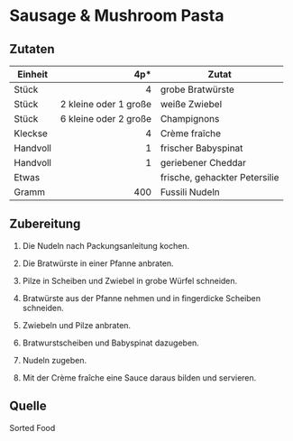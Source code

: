 # Sausage & Mushroom Pasta

## Zutaten

| Einheit  | 4p*                   | Zutat                         |
|----------|----------------------:|-------------------------------|
| Stück    | 4                     | grobe Bratwürste              |
| Stück    | 2 kleine oder 1 große | weiße Zwiebel                 |
| Stück    | 6 kleine oder 2 große | Champignons                   |
| Kleckse  | 4                     | Crème fraîche                 |
| Handvoll | 1                     | frischer Babyspinat           |
| Handvoll | 1                     | geriebener Cheddar            |
| Etwas    |                       | frische, gehackter Petersilie |
| Gramm    | 400                   | Fussili Nudeln                |

## Zubereitung

1. Die Nudeln nach Packungsanleitung kochen.

2. Die Bratwürste in einer Pfanne anbraten.

3. Pilze in Scheiben und Zwiebel in grobe Würfel schneiden.

4. Bratwürste aus der Pfanne nehmen und in fingerdicke Scheiben schneiden.

5. Zwiebeln und Pilze anbraten.

6. Bratwurstscheiben und Babyspinat dazugeben.

7. Nudeln zugeben.

8. Mit der Crème fraîche eine Sauce daraus bilden und servieren.

## Quelle

Sorted Food
